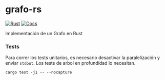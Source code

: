 # grafo-rs
[![Rust](https://github.com/GrageraE/grafo-rs/actions/workflows/rust.yml/badge.svg)](https://github.com/GrageraE/grafo-rs/actions/workflows/rust.yml)
[![Docs](https://github.com/GrageraE/grafo-rs/actions/workflows/docs.yml/badge.svg)](https://gragerae.github.io/grafo-rs/)

Implementación de un Grafo en Rust

### Tests

Para correr los tests unitarios, es necesario desactivar la paralelización y enviar `stdout`. Los tests de arbol en profundidad lo necesitan.
```
cargo test -j1 -- --nocapture
```
